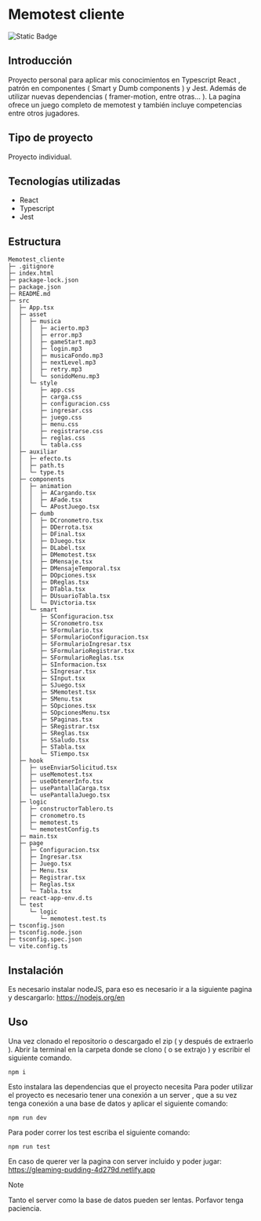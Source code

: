 # Memotest cliente
![Static Badge](https://img.shields.io/badge/Estado%20-%20Terminado%20-%20green)

## Introducción
Proyecto personal para aplicar mis conocimientos en Typescript React ,  patrón en componentes ( Smart y Dumb components ) y Jest.  Además de utilizar nuevas dependencias ( framer-motion, entre otras... ).
La pagina ofrece un juego completo de memotest y también incluye competencias entre otros jugadores.

## Tipo de proyecto
Proyecto individual.

## Tecnologías utilizadas
  - React
  - Typescript
  - Jest

## Estructura 

```
Memotest_cliente
├─ .gitignore
├─ index.html
├─ package-lock.json
├─ package.json
├─ README.md
├─ src
│  ├─ App.tsx
│  ├─ asset
│  │  ├─ musica
│  │  │  ├─ acierto.mp3
│  │  │  ├─ error.mp3
│  │  │  ├─ gameStart.mp3
│  │  │  ├─ login.mp3
│  │  │  ├─ musicaFondo.mp3
│  │  │  ├─ nextLevel.mp3
│  │  │  ├─ retry.mp3
│  │  │  └─ sonidoMenu.mp3
│  │  └─ style
│  │     ├─ app.css
│  │     ├─ carga.css
│  │     ├─ configuracion.css
│  │     ├─ ingresar.css
│  │     ├─ juego.css
│  │     ├─ menu.css
│  │     ├─ registrarse.css
│  │     ├─ reglas.css
│  │     └─ tabla.css
│  ├─ auxiliar
│  │  ├─ efecto.ts
│  │  ├─ path.ts
│  │  └─ type.ts
│  ├─ components
│  │  ├─ animation
│  │  │  ├─ ACargando.tsx
│  │  │  ├─ AFade.tsx
│  │  │  └─ APostJuego.tsx
│  │  ├─ dumb
│  │  │  ├─ DCronometro.tsx
│  │  │  ├─ DDerrota.tsx
│  │  │  ├─ DFinal.tsx
│  │  │  ├─ DJuego.tsx
│  │  │  ├─ DLabel.tsx
│  │  │  ├─ DMemotest.tsx
│  │  │  ├─ DMensaje.tsx
│  │  │  ├─ DMensajeTemporal.tsx
│  │  │  ├─ DOpciones.tsx
│  │  │  ├─ DReglas.tsx
│  │  │  ├─ DTabla.tsx
│  │  │  ├─ DUsuarioTabla.tsx
│  │  │  └─ DVictoria.tsx
│  │  └─ smart
│  │     ├─ SConfiguracion.tsx
│  │     ├─ SCronometro.tsx
│  │     ├─ SFormulario.tsx
│  │     ├─ SFormularioConfiguracion.tsx
│  │     ├─ SFormularioIngresar.tsx
│  │     ├─ SFormularioRegistrar.tsx
│  │     ├─ SFormularioReglas.tsx
│  │     ├─ SInformacion.tsx
│  │     ├─ SIngresar.tsx
│  │     ├─ SInput.tsx
│  │     ├─ SJuego.tsx
│  │     ├─ SMemotest.tsx
│  │     ├─ SMenu.tsx
│  │     ├─ SOpciones.tsx
│  │     ├─ SOpcionesMenu.tsx
│  │     ├─ SPaginas.tsx
│  │     ├─ SRegistrar.tsx
│  │     ├─ SReglas.tsx
│  │     ├─ SSaludo.tsx
│  │     ├─ STabla.tsx
│  │     └─ STiempo.tsx
│  ├─ hook
│  │  ├─ useEnviarSolicitud.tsx
│  │  ├─ useMemotest.tsx
│  │  ├─ useObtenerInfo.tsx
│  │  ├─ usePantallaCarga.tsx
│  │  └─ usePantallaJuego.tsx
│  ├─ logic
│  │  ├─ constructorTablero.ts
│  │  ├─ cronometro.ts
│  │  ├─ memotest.ts
│  │  └─ memotestConfig.ts
│  ├─ main.tsx
│  ├─ page
│  │  ├─ Configuracion.tsx
│  │  ├─ Ingresar.tsx
│  │  ├─ Juego.tsx
│  │  ├─ Menu.tsx
│  │  ├─ Registrar.tsx
│  │  ├─ Reglas.tsx
│  │  └─ Tabla.tsx
│  ├─ react-app-env.d.ts
│  └─ test
│     └─ logic
│        └─ memotest.test.ts
├─ tsconfig.json
├─ tsconfig.node.json
├─ tsconfig.spec.json
└─ vite.config.ts

```
## Instalación 
Es necesario instalar nodeJS, para eso es necesario ir a la siguiente pagina y descargarlo:
https://nodejs.org/en

## Uso
Una vez clonado el repositorio o descargado el zip ( y después de extraerlo ). 
Abrir la terminal en la carpeta donde se clono ( o se extrajo ) y escribir el siguiente comando.
```
npm i
```
Esto instalara las dependencias que el proyecto necesita
Para poder utilizar el proyecto es necesario tener una conexión a un server , que a su vez tenga conexión a una base de datos y aplicar el siguiente comando:
```
npm run dev
```
Para poder correr los test escriba el siguiente comando:
```
npm run test
```
En caso de querer ver la pagina con server incluido y poder jugar: https://gleaming-pudding-4d279d.netlify.app

> [!NOTE]
> Tanto el server como la base de datos pueden ser lentas. Porfavor tenga paciencia.

